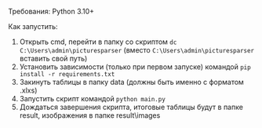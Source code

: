 Требования:
Python 3.10+

Как запустить:
1. Открыть cmd, перейти в папку со скриптом `dc C:\Users\admin\picturesparser` (вместо `C:\Users\admin\picturesparser` вставить свой путь)
2. Установить зависимости (только при первом запуске) командой `pip install -r requirements.txt`
3. Закинуть таблицы в папку data (должны быть именно с форматом .xlxs)
4. Запустить скрипт командой `python main.py`
5. Дождаться завершения скрипта, итоговые таблицы будут в папке result, изображения в папке result\images